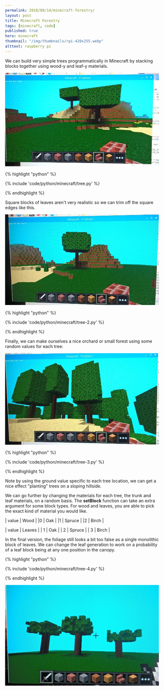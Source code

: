 ```yaml
---
permalink: 2018/08/14/minecraft-forestry/
layout: post
title: Minecraft Forestry
tags: [minecraft, code]
published: true
hero: minecraft
thumbnail: "/img/thumbnails/rpi-420x255.webp"
alttext: raspberry pi
---
```


We can build very simple trees programmatically in Minecraft by stacking blocks together using
wood-y and leaf-y materials.

<img src="/img/posts/minecraft-forestry/simple-tree.webp" alt="simple tree" class="u-max-full-width" />

{% highlight "python" %}

{% include 'code/python/minecraft/tree.py' %}

{% endhighlight %}

Square blocks of leaves aren't very realistic so we can trim off the square edges like this.

<img src="/img/posts/minecraft-forestry/better-tree.webp" alt="better tree" class="u-max-full-width" />

{% highlight "python" %}

{% include 'code/python/minecraft/tree-2.py' %}

{% endhighlight %}

Finally, we can make ourselves a nice orchard or small forest using some random values for each tree:

<img src="/img/posts/minecraft-forestry/random-forest.webp" alt="forest of trees" class="u-max-full-width" />

{% highlight "python" %}

{% include 'code/python/minecraft/tree-3.py' %}

{% endhighlight %}

Note by using the ground value specific to each tree location, we can get a nice effect "planting" trees on a sloping
hillside.

We can go further by changing the materials for each tree, the trunk and leaf materials, on a random basis. The **setBlock**
function can take an extra argument for some block types. For wood and leaves, you are able to pick the exact kind of
material you would like.

| value | Wood |
|0 | Oak |
|1 | Spruce |
|2 | Birch |

| value | Leaves |
| 1 | Oak |
| 2 | Spruce |
| 3 | Birch |

In the final version, the foliage still looks a bit too false as a single monolithic block of leaves. We can
change the leaf generation to work on a probability of a leaf block being at any one position in the canopy.

{% highlight "python" %}

{% include 'code/python/minecraft/tree-4.py' %}

{% endhighlight %}

<img src="/img/posts/minecraft-forestry/random-leaves.webp" alt="random leaves" class="u-max-full-width" />
